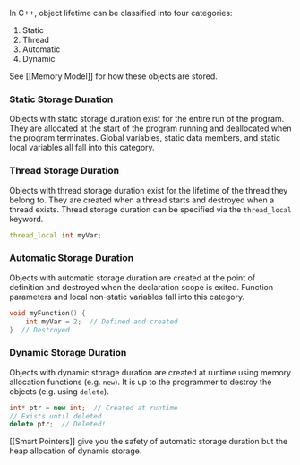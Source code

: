 In C++, object lifetime can be classified into four categories:
1. Static 
2. Thread
3. Automatic
4. Dynamic

See [[Memory Model]] for how these objects are stored.
### Static Storage Duration
Objects with static storage duration exist for the entire run of the program. They are allocated at the start of the program running and deallocated when the program terminates. Global variables, static data members, and static local variables all fall into this category.

### Thread Storage Duration
Objects with thread storage duration exist for the lifetime of the thread they belong to. They are created when a thread starts and destroyed when a thread exists. Thread storage duration can be specified via the `thread_local` keyword.
```c++
thread_local int myVar;
```

### Automatic Storage Duration
Objects with automatic storage duration are created at the point of definition and destroyed when the declaration scope is exited. Function parameters and local non-static variables fall into this category.
```c++
void myFunction() {
	int myVar = 2;  // Defined and created
}  // Destroyed
```

### Dynamic Storage Duration
Objects with dynamic storage duration are created at runtime using memory allocation functions (e.g. `new`). It is up to the programmer to destroy the objects (e.g. using `delete`).
```c++
int* ptr = new int;  // Created at runtime
// Exists until deleted
delete ptr;  // Deleted!
```

[[Smart Pointers]] give you the safety of automatic storage duration but the heap allocation of dynamic storage.